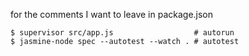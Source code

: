 for the comments I want to leave in package.json

    $ supervisor src/app.js                  # autorun
    $ jasmine-node spec --autotest --watch . # autotest
